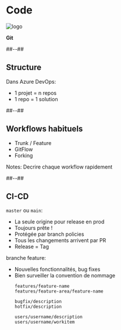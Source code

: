 <!-- .slide: class="transition bg-pink" -->
# Code
![logo](./assets/images/services/repos/logo.svg)

**Git**

##--##
## Structure

Dans Azure DevOps:
- 1 projet = n repos
- 1 repo = 1 solution

##--##
## Workflows habituels
- Trunk / Feature
- GitFlow
- Forking

Notes:
Decrire chaque workflow rapidement

##--##
## CI-CD

`master` ou `main`:
- La seule origine pour release en prod
- Toujours prête !
- Protégée par branch policies
- Tous les changements arrivent par PR
- Release = Tag

branche feature:
- Nouvelles fonctionnalités, bug fixes
- Bien surveiller la convention de nommage
    ```
    features/feature-name
    features/feature-area/feature-name
    
    bugfix/description
    hotfix/description
    
    users/username/description
    users/username/workitem
    ```


